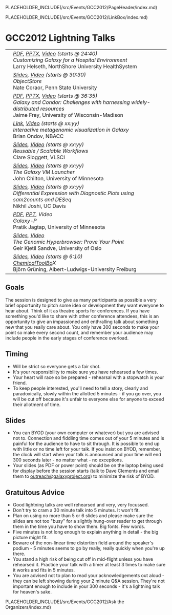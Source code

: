 PLACEHOLDER_INCLUDE(/src/Events/GCC2012/PageHeader/index.md)

PLACEHOLDER_INCLUDE(/src/Events/GCC2012/LinkBox/index.md)

# GCC2012 Lightning Talks

<table>
  <tr>
    <td style=" vertical-align: top; text-align: right; border: none;"> </td>
    <td style=" border: none; width: 100%;"> <div class='right'> <em><a href='PLACEHOLDER_ATTACHMENT_URL/src/Documents/Presentations/GCC2012/Lightning_Helseth.pdf'>PDF</a>, <a href='PLACEHOLDER_ATTACHMENT_URL/src/Documents/Presentations/GCC2012/Lightning_Helseth.pptx'>PPTX</a>, <a href='https://uic.sharestream.net/ssdcms/i.do?u=414d642ce0a44ad'>Video</a> (starts @ 24:40)</em> </div> <em>Customizing Galaxy for a Hospital Environment</em> <div class='indent'> Larry Helseth, NorthShore University HealthSystem </div> </td>
  </tr>
  <tr>
    <td style=" vertical-align: top; text-align: right; border: none;"> </td>
    <td style=" border: none; width: 100%;"> <div class='right'> <em><a href='PLACEHOLDER_ATTACHMENT_URL/src/Documents/Presentations/GCC2012/Lightning_Coraor.pdf'>Slides</a>, <a href='https://uic.sharestream.net/ssdcms/i.do?u=414d642ce0a44ad'>Video</a> (starts @ 30:30)</em> </div> <em>ObjectStore</em> <div class='indent'> Nate Coraor, Penn State University </div> </td>
  </tr>
  <tr>
    <td style=" vertical-align: top; text-align: right; border: none;"> </td>
    <td style=" border: none; width: 100%;"> <div class='right'><em><a href='PLACEHOLDER_ATTACHMENT_URL/src/Documents/Presentations/GCC2012/Lightning_Frey.pdf'>PDF</a>, <a href='PLACEHOLDER_ATTACHMENT_URL/src/Documents/Presentations/GCC2012/Lightning_Frey.pptx'>PPTX</a>, <a href='https://uic.sharestream.net/ssdcms/i.do?u=414d642ce0a44ad'>Video</a> (starts @ 36:35)</em> </div> <em>Galaxy and Condor: Challenges with harnessing widely-distributed resources</em> <div class='indent'> Jaime Frey, University of Wisconsin-Madison </div> </td>
  </tr>
  <tr>
    <td style=" vertical-align: top; text-align: right; border: none;"> </td>
    <td style=" border: none; width: 100%;"> <div class='right'><em><a href='http://krona.sf.net'>Link</a>, <a href='https://uic.sharestream.net/ssdcms/i.do?u=414d642ce0a44ad'>Video</a> (starts @ xx:yy)</em></div> <em>Interactive metagenomic visualization in Galaxy</em> <div class='indent'> Brian Ondov, NBACC </div> </td>
  </tr>
  <tr>
    <td style=" vertical-align: top; text-align: right; border: none;"> </td>
    <td style=" border: none; width: 100%;"> <div class='right'><em><a href='PLACEHOLDER_ATTACHMENT_URL/src/Documents/Presentations/GCC2012/Lightning_Sloggett.pdf'>Slides</a>, <a href='https://uic.sharestream.net/ssdcms/i.do?u=414d642ce0a44ad'>Video</a> (starts @ xx:yy)</em></div> <em>Reusable / Scalable Workflows</em> <div class='indent'> Clare Sloggett, VLSCI </div> </td>
  </tr>
  <tr>
    <td style=" vertical-align: top; text-align: right; border: none;"> </td>
    <td style=" border: none; width: 100%;"> <div class='right'> <em><a href='PLACEHOLDER_ATTACHMENT_URL/src/Documents/Presentations/GCC2012/Lightning_Chilton.pdf'>Slides</a>, <a href='https://uic.sharestream.net/ssdcms/i.do?u=414d642ce0a44ad'>Video</a> (starts @ xx:yy)</em> </div> <em>The Galaxy VM Launcher</em> <div class='indent'> John Chilton, University of Minnesota </div> </td>
  </tr>
  <tr>
    <td style=" vertical-align: top; text-align: right; border: none;"> </td>
    <td style=" border: none; width: 100%;"> <div class='right'> <em><a href='PLACEHOLDER_ATTACHMENT_URL/src/Documents/Presentations/GCC2012/Lightning_Joshi.pdf'>Slides</a>, <a href='https://uic.sharestream.net/ssdcms/i.do?u=414d642ce0a44ad'>Video</a> (starts @ xx:yy)</em></div> <em>Differential Expression with Diagnostic Plots using sam2counts and DESeq</em> <div class='indent'> Nikhil Joshi, UC Davis </div> </td>
  </tr>
  <tr>
    <td style=" vertical-align: top; text-align: right; border: none;"> </td>
    <td style=" border: none; width: 100%;"> <div class='right'><em><a href='PLACEHOLDER_ATTACHMENT_URL/src/Documents/Presentations/GCC2012/Lightning_Jagtap.pdf'>PDF</a>, <a href='PLACEHOLDER_ATTACHMENT_URL/src/Documents/Presentations/GCC2012/Lightning_Jagtap.ppt'>PPT</a>, Video</em></div> <em>Galaxy-P</em> <div class='indent'> Pratik Jagtap, University of Minnesota  </div> </td>
  </tr>
  <tr>
    <td style=" vertical-align: top; text-align: right; border: none;"> </td>
    <td style=" border: none; width: 100%;"> <div class='right'><em><a href='PLACEHOLDER_ATTACHMENT_URL/src/Documents/Presentations/GCC2012/Lightning_Sandve.pdf'>Slides</a>, <a href='https://uic.sharestream.net/ssdcms/i.do?u=ea7962cd5bbf421'>Video</a></em></div> <em>The Genomic Hyperbrowser: Prove Your Point</em> <div class='indent'> Geir Kjetil Sandve, University of Oslo </div> </td>
  </tr>
  <tr>
    <td style=" vertical-align: top; text-align: right; border: none;"> </td>
    <td style=" border: none; width: 100%;"> <div class='right'><em><a href='PLACEHOLDER_ATTACHMENT_URL/src/Documents/Presentations/GCC2012/Lightning_Gruning.pdf'>Slides</a>, <a href='https://uic.sharestream.net/ssdcms/i.do?u=ea7962cd5bbf421'>Video</a> (starts @ 6:10)</em></div> <em><a href="/src/ChemicalToolBo/index.md">ChemicalToolBo</a>X</em> <div class='indent'> Björn Grüning, Albert-Ludwigs-University Freiburg </div> </td>
  </tr>
</table>


## Goals

The session is designed to give as many participants as possible a very brief opportunity to pitch some idea or development they want everyone to hear about. Think of it as theatre sports for conferences. If you have something you'd like to share with other conference attendees, this is an opportunity to give an impassioned and enthralling talk about something new that you really care about. You only have 300 seconds to make your point so make every second count, and remember your audience may include people in the early stages of conference overload.

## Timing

* Will be strict so everyone gets a fair shot. 
* It's your responsibility to make sure you have rehearsed a few times. 
* Your heart will race so be prepared - rehearsal with a stopwatch is your friend. 
* To keep people interested, you'll need to tell a story, clearly and paradoxically, slowly within the allotted 5 minutes - if you go over, you will be cut off because it's unfair to everyone else for anyone to exceed their allotment of time.

## Slides

* You can BYOD (your own computer or whatever) but you are advised not to. Connection and fiddling time comes out of your 5 minutes and is painful for the audience to have to sit through. It is possible to end up with little or no time left for your talk. If you insist on BYOD, remember, the clock will start when your talk is announced and your time will end 300 seconds later - no matter what - no exceptions.
* Your slides (as PDF or power point) should be on the laptop being used for display before the session starts (talk to Dave Clements and email them to outreach@galaxyproject.org) to minimize the risk of BYOD.

## Gratuitous Advice

* Good lightning talks are well rehearsed and very, very focussed. 
* Don't try to cram a 30 minute talk into 5 minutes. It won't fit.
* Plan on using no more than 5 or 6 slides and please make sure the slides are not too "busy" for a slightly hung-over reader to get through them in the time you have to show them. Big fonts. Few words.
* Five minutes is not long enough to explain anything in detail - the big picture might fit.
* Beware of the non-linear time distortion field around the speaker's podium - 5 minutes seems to go by really, really quickly when you're up there.
* You stand a high risk of being cut off in mid-flight unless you have rehearsed it. Practice your talk with a timer at least 3 times to make sure it works and fits in 5 minutes.
* You are advised not to plan to read your acknowledgements out aloud - they can be left showing during your 2 minute Q&A session. They're not important enough to include in your 300 seconds - it's a lightning talk for heaven's sake.

PLACEHOLDER_INCLUDE(/src/Events/GCC2012/Ask the Organizers/index.md)
